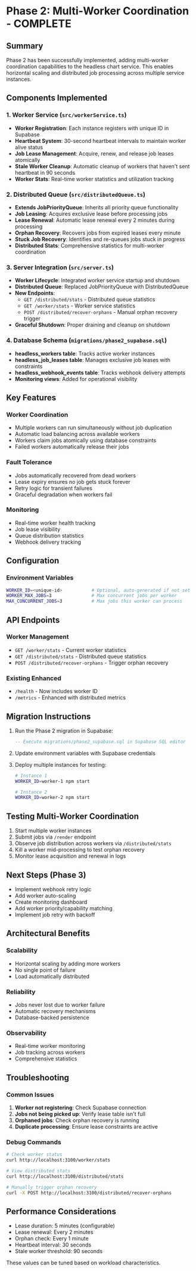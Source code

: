 # Phase 2: Multi-Worker Coordination - COMPLETE

## Summary
Phase 2 has been successfully implemented, adding multi-worker coordination capabilities to the headless chart service. This enables horizontal scaling and distributed job processing across multiple service instances.

## Components Implemented

### 1. Worker Service (`src/workerService.ts`)
- **Worker Registration**: Each instance registers with unique ID in Supabase
- **Heartbeat System**: 30-second heartbeat intervals to maintain worker alive status
- **Job Lease Management**: Acquire, renew, and release job leases atomically
- **Stale Worker Cleanup**: Automatic cleanup of workers that haven't sent heartbeat in 90 seconds
- **Worker Stats**: Real-time worker statistics and utilization tracking

### 2. Distributed Queue (`src/distributedQueue.ts`)
- **Extends JobPriorityQueue**: Inherits all priority queue functionality
- **Job Leasing**: Acquires exclusive lease before processing jobs
- **Lease Renewal**: Automatic lease renewal every 2 minutes during processing
- **Orphan Recovery**: Recovers jobs from expired leases every minute
- **Stuck Job Recovery**: Identifies and re-queues jobs stuck in progress
- **Distributed Stats**: Comprehensive statistics for multi-worker coordination

### 3. Server Integration (`src/server.ts`)
- **Worker Lifecycle**: Integrated worker service startup and shutdown
- **Distributed Queue**: Replaced JobPriorityQueue with DistributedQueue
- **New Endpoints**:
  - `GET /distributed/stats` - Distributed queue statistics
  - `GET /worker/stats` - Worker service statistics
  - `POST /distributed/recover-orphans` - Manual orphan recovery trigger
- **Graceful Shutdown**: Proper draining and cleanup on shutdown

### 4. Database Schema (`migrations/phase2_supabase.sql`)
- **headless_workers table**: Tracks active worker instances
- **headless_job_leases table**: Manages exclusive job leases with constraints
- **headless_webhook_events table**: Tracks webhook delivery attempts
- **Monitoring views**: Added for operational visibility

## Key Features

### Worker Coordination
- Multiple workers can run simultaneously without job duplication
- Automatic load balancing across available workers
- Workers claim jobs atomically using database constraints
- Failed workers automatically release their jobs

### Fault Tolerance
- Jobs automatically recovered from dead workers
- Lease expiry ensures no job gets stuck forever
- Retry logic for transient failures
- Graceful degradation when workers fail

### Monitoring
- Real-time worker health tracking
- Job lease visibility
- Queue distribution statistics
- Webhook delivery tracking

## Configuration

### Environment Variables
```bash
WORKER_ID=<unique-id>           # Optional, auto-generated if not set
WORKER_MAX_JOBS=3               # Max concurrent jobs per worker
MAX_CONCURRENT_JOBS=3           # Max jobs this worker can process
```

## API Endpoints

### Worker Management
- `GET /worker/stats` - Current worker statistics
- `GET /distributed/stats` - Distributed queue statistics
- `POST /distributed/recover-orphans` - Trigger orphan recovery

### Existing Enhanced
- `/health` - Now includes worker ID
- `/metrics` - Enhanced with distributed metrics

## Migration Instructions

1. Run the Phase 2 migration in Supabase:
   ```sql
   -- Execute migrations/phase2_supabase.sql in Supabase SQL editor
   ```

2. Update environment variables with Supabase credentials

3. Deploy multiple instances for testing:
   ```bash
   # Instance 1
   WORKER_ID=worker-1 npm start
   
   # Instance 2
   WORKER_ID=worker-2 npm start
   ```

## Testing Multi-Worker Coordination

1. Start multiple worker instances
2. Submit jobs via `/render` endpoint
3. Observe job distribution across workers via `/distributed/stats`
4. Kill a worker mid-processing to test orphan recovery
5. Monitor lease acquisition and renewal in logs

## Next Steps (Phase 3)
- Implement webhook retry logic
- Add worker auto-scaling
- Create monitoring dashboard
- Add worker priority/capability matching
- Implement job retry with backoff

## Architectural Benefits

### Scalability
- Horizontal scaling by adding more workers
- No single point of failure
- Load automatically distributed

### Reliability
- Jobs never lost due to worker failure
- Automatic recovery mechanisms
- Database-backed persistence

### Observability
- Real-time worker monitoring
- Job tracking across workers
- Comprehensive statistics

## Troubleshooting

### Common Issues
1. **Worker not registering**: Check Supabase connection
2. **Jobs not being picked up**: Verify lease table isn't full
3. **Orphaned jobs**: Check orphan recovery is running
4. **Duplicate processing**: Ensure lease constraints are active

### Debug Commands
```bash
# Check worker status
curl http://localhost:3100/worker/stats

# View distributed stats
curl http://localhost:3100/distributed/stats

# Manually trigger orphan recovery
curl -X POST http://localhost:3100/distributed/recover-orphans
```

## Performance Considerations

- Lease duration: 5 minutes (configurable)
- Lease renewal: Every 2 minutes
- Orphan check: Every 1 minute
- Heartbeat interval: 30 seconds
- Stale worker threshold: 90 seconds

These values can be tuned based on workload characteristics.